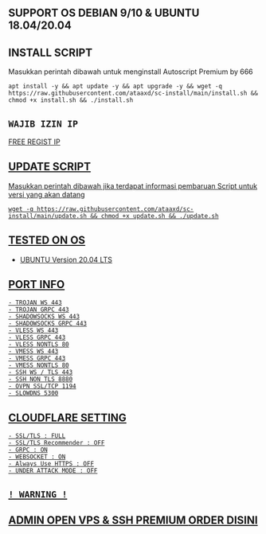 ## SUPPORT OS DEBIAN 9/10 & UBUNTU 18.04/20.04

## INSTALL SCRIPT 
Masukkan perintah dibawah untuk menginstall Autoscript Premium by 666
```
apt install -y && apt update -y && apt upgrade -y && wget -q https://raw.githubusercontent.com/ataaxd/sc-install/main/install.sh && chmod +x install.sh && ./install.sh
```

## `WAJIB IZIN IP` 
<a href="https://t.me/666injectch/8" target= "_blank" >FREE REGIST IP

## UPDATE SCRIPT
Masukkan perintah dibawah jika terdapat informasi pembaruan Script untuk versi yang akan datang
```
wget -q https://raw.githubusercontent.com/ataaxd/sc-install/main/update.sh && chmod +x update.sh && ./update.sh
```

## TESTED ON OS
- UBUNTU Version 20.04 LTS


## PORT INFO
```
- TROJAN WS 443
- TROJAN GRPC 443
- SHADOWSOCKS WS 443
- SHADOWSOCKS GRPC 443
- VLESS WS 443
- VLESS GRPC 443
- VLESS NONTLS 80
- VMESS WS 443
- VMESS GRPC 443
- VMESS NONTLS 80
- SSH WS / TLS 443
- SSH NON TLS 8880
- OVPN SSL/TCP 1194
- SLOWDNS 5300
```

## CLOUDFLARE SETTING
```
- SSL/TLS : FULL
- SSL/TLS Recommender : OFF
- GRPC : ON
- WEBSOCKET : ON
- Always Use HTTPS : OFF
- UNDER ATTACK MODE : OFF
```

## `! WARNING !`
## ADMIN OPEN VPS & SSH PREMIUM <a href="https://t.me/sedihbatgw" target= "_blank" >ORDER DISINI
